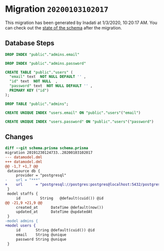 # Migration `20200103102017`

This migration has been generated by Inadati at 1/3/2020, 10:20:17 AM.
You can check out the [state of the schema](./schema.prisma) after the migration.

## Database Steps

```sql
DROP INDEX "public"."admins.email"

DROP INDEX "public"."admins.password"

CREATE TABLE "public"."users" (
  "email" text  NOT NULL DEFAULT '' ,
  "id" text  NOT NULL  ,
  "password" text  NOT NULL DEFAULT '' ,
  PRIMARY KEY ("id")
);

DROP TABLE "public"."admins";

CREATE UNIQUE INDEX "users.email" ON "public"."users"("email")

CREATE UNIQUE INDEX "users.password" ON "public"."users"("password")
```

## Changes

```diff
diff --git schema.prisma schema.prisma
migration 20191230124733..20200103102017
--- datamodel.dml
+++ datamodel.dml
@@ -1,7 +1,7 @@
 datasource db {
     provider = "postgresql"
-    url = "***"
+    url      = "postgresql://postgres:postgres@localhost:5432/postgres?schema=public"
 }
 model staffs {
     id         String   @default(cuid()) @id
@@ -21,9 +21,9 @@
     created_at      DateTime @default(now())
     updated_at      DateTime @updatedAt
 }
-model admins {
+model users {
     id       String @default(cuid()) @id
     email    String @unique
     password String @unique
 }
```


